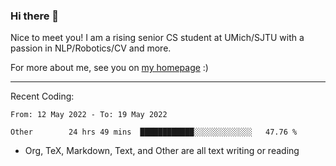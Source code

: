 ### Hi there 👋

Nice to meet you! I am a rising senior CS student at UMich/SJTU with a passion in NLP/Robotics/CV and more. 

For more about me, see you on [my homepage](https://jiayipan.me) :)

---

Recent Coding:
<!--START_SECTION:waka-->

```text
From: 12 May 2022 - To: 19 May 2022

Other        24 hrs 49 mins  ████████████░░░░░░░░░░░░░   47.76 %
```

<!--END_SECTION:waka-->
- Org, TeX, Markdown, Text, and Other are all text writing or reading
